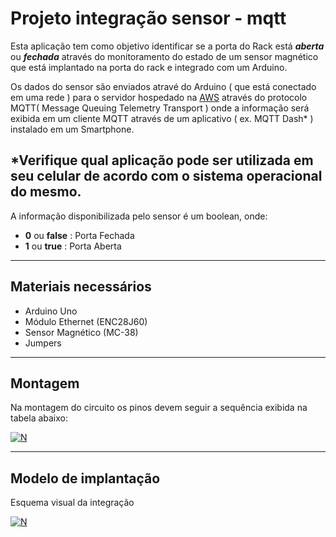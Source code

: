 # Projeto integração sensor - mqtt

Esta aplicação tem como objetivo identificar se a porta do Rack está ***aberta*** ou ***fechada*** através do monitoramento do estado de um sensor magnético que está implantado na porta do rack e integrado com um Arduino.

Os dados do sensor são enviados atravé do Arduino ( que está conectado em uma rede ) para o servidor hospedado na [AWS](https://aws.amazon.com/pt/) através do protocolo MQTT( Message Queuing Telemetry Transport ) onde a informação será exibida em um cliente MQTT através de um aplicativo ( ex. MQTT Dash* ) instalado em um Smartphone.


*Verifique qual aplicação pode ser utilizada em seu celular de acordo com o sistema operacional do mesmo.   
---

A informação disponibilizada pelo sensor é um boolean, onde:

- **0** ou **false** : Porta Fechada
- **1** ou **true** : Porta Aberta  

---

## Materiais necessários

- Arduino Uno
- Módulo Ethernet (ENC28J60)
- Sensor Magnético (MC-38)
- Jumpers

---

## Montagem

Na montagem do circuito os pinos devem seguir a sequência exibida na tabela abaixo:

[![N](https://user-images.githubusercontent.com/1204984/107174323-b2caf600-69a8-11eb-86cc-0582a025c966.png)](#)

---

## Modelo de implantação

Esquema visual da integração

[![N](https://user-images.githubusercontent.com/1204984/107174295-9a5adb80-69a8-11eb-8764-69a9f137fb79.png)](#)
